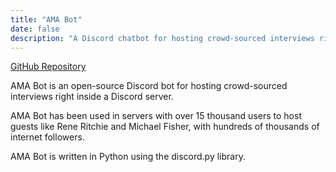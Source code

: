 ```yaml
---
title: "AMA Bot"
date: false
description: "A Discord chatbot for hosting crowd-sourced interviews right inside a Discord server"
---
```


[GitHub Repository](https://github.com/bensonkitia/amabot)

AMA Bot is an open-source Discord bot for hosting crowd-sourced interviews right inside a Discord server.

AMA Bot has been used in servers with over 15 thousand users to host guests like Rene Ritchie and Michael Fisher, with hundreds of thousands of internet followers.

AMA Bot is written in Python using the discord.py library.

